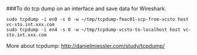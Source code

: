 ###To do tcp dump on an interface and save data for Wireshark.

    sudo tcpdump -i en0 -s 0 -w ~/tmp/tcpdump-fmac01-scp-from-vcsto host vc-sto.int.xxx.com
    sudo tcpdump -i en4 -s 0 -w ~/tmp/tcpdump-vcsto-to-localhost host vc-sto.int.xxx.com
  
More about tcpdump: http://danielmiessler.com/study/tcpdump/
